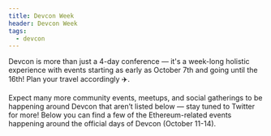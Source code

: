 ```yaml
---
title: Devcon Week
header: Devcon Week
tags:
  - devcon
---
```


Devcon is more than just a 4-day conference — it's a week-long holistic experience with events starting as early as October 7th and going until the 16th! Plan your travel accordingly ✈️.

Expect many more community events, meetups, and social gatherings to be happening around Devcon that aren’t listed below — stay tuned to Twitter for more!
Below you can find a few of the Ethereum-related events happening around the official days of Devcon (October 11-14).
